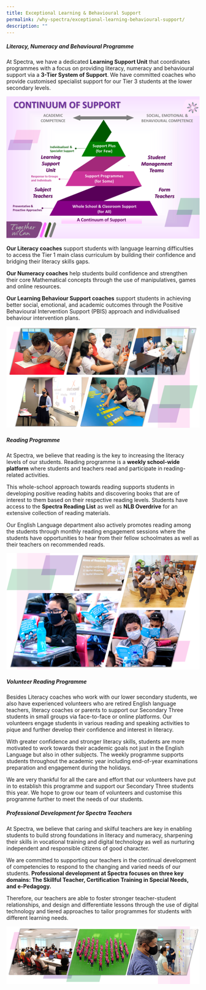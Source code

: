 ```yaml
---
title: Exceptional Learning & Behavioural Support
permalink: /why-spectra/exceptional-learning-behavioural-support/
description: ""
---
```

##### **Literacy, Numeracy and Behavioural Programme**

At Spectra, we have a dedicated **Learning Support Unit** that coordinates programmes with a focus on providing literacy, numeracy and behavioural support via a **3-Tier System of Support**. We have committed coaches who provide customised specialist support for our Tier 3 students at the lower secondary levels.

![3 Tier Support](/images/3-Tier-Support.png)

**Our Literacy coaches** support students with language learning difficulties to access the Tier 1 main class curriculum by building their confidence and bridging their literacy skills gaps.

**Our Numeracy coaches** help students build confidence and strengthen their core Mathematical concepts through the use of manipulatives, games and online resources.

**Our Learning Behaviour Support coaches** support students in achieving better social, emotional, and academic outcomes through the Positive Behavioural Intervention Support (PBIS) approach and individualised behaviour intervention plans.

![CSULSU2022](/images/CSULSU2022.png)


##### **Reading Programme**

At Spectra, we believe that reading is the key to increasing the literacy levels of our students. Reading programme is a **weekly school-wide platform** where students and teachers read and participate in reading-related activities.

This whole-school approach towards reading supports students in developing positive reading habits and discovering books that are of interest to them based on their respective reading levels. Students have access to the **Spectra Reading List** as well as **NLB Overdrive** for an extensive collection of reading materials.

Our English Language department also actively promotes reading among the students through monthly reading engagement sessions where the students have opportunities to hear from their fellow schoolmates as well as their teachers on recommended reads.

![Reading Wednesdays](/images/Reading-Wednesdays-1.png)



##### **Volunteer Reading Programme**

Besides Literacy coaches who work with our lower secondary students, we also have experienced volunteers who are retired English language teachers, literacy coaches or parents to support our Secondary Three students in small groups via face-to-face or online platforms. Our volunteers engage students in various reading and speaking activities to pique and further develop their confidence and interest in literacy.

With greater confidence and stronger literacy skills, students are more motivated to work towards their academic goals not just in the English Language but also in other subjects. The weekly programme supports students throughout the academic year including end-of-year examinations preparation and engagement during the holidays. 

We are very thankful for all the care and effort that our volunteers have put in to establish this programme and support our Secondary Three students this year. We hope to grow our team of volunteers and customise this programme further to meet the needs of our students.



##### **Professional Development for Spectra Teachers**

At Spectra, we believe that caring and skilful teachers are key in enabling students to build strong foundations in literacy and numeracy, sharpening their skills in vocational training and digital technology as well as nurturing independent and responsible citizens of good character.

We are committed to supporting our teachers in the continual development of competencies to respond to the changing and varied needs of our students. **Professional development at Spectra focuses on three key domains: The Skillful Teacher, Certification Training in Special Needs, and e-Pedagogy.**

Therefore, our teachers are able to foster stronger teacher-student relationships, and design and differentiate lessons through the use of digital technology and tiered approaches to tailor programmes for students with different learning needs.

![Training](/images/Training.png)
